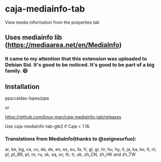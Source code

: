 # caja-mediainfo-tab
View media information from the properties tab

## Uses mediainfo lib (https://mediaarea.net/en/MediaInfo)

### It came to my attention that this extension was uploaded to Debian Sid. It's good to be noticed. It's good to be part of a big family. :smile:

## Installation

ppa:caldas-lopes/ppa

or

https://github.com/linux-man/caja-mediainfo-tab/releases

Use caja-mediainfo-tab-gtk2 if Caja < 1.18.

### Translations from MediaInfo(thanks to @seigneurfuo):

ar, be, bg, ca, cs, da, de, en, es, eu, fa, fr, gl, gr, hr, hu, hy, it, ja, ka, ko, lt, nl, pl, pt\_BR, pt, ro, ru, sk, sq, sv, th, tr, uk, zh\_CN, zh\_HK and zh\_TW

